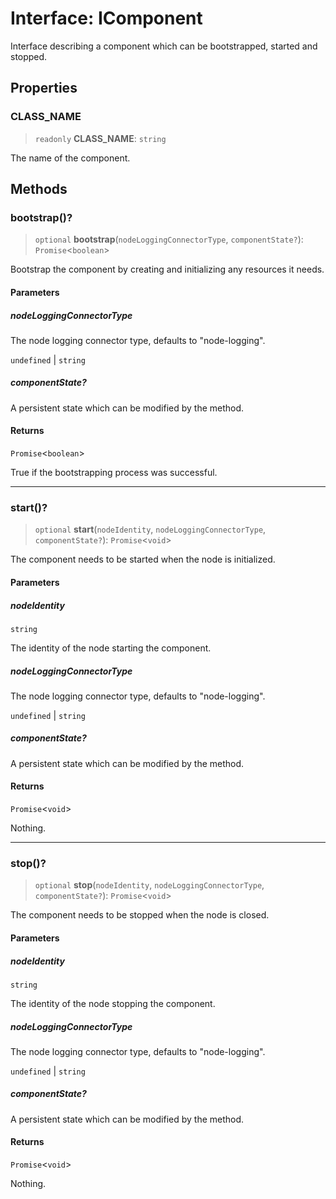 # Interface: IComponent

Interface describing a component which can be bootstrapped, started and stopped.

## Properties

### CLASS\_NAME

> `readonly` **CLASS\_NAME**: `string`

The name of the component.

## Methods

### bootstrap()?

> `optional` **bootstrap**(`nodeLoggingConnectorType`, `componentState?`): `Promise`\<`boolean`\>

Bootstrap the component by creating and initializing any resources it needs.

#### Parameters

##### nodeLoggingConnectorType

The node logging connector type, defaults to "node-logging".

`undefined` | `string`

##### componentState?

A persistent state which can be modified by the method.

#### Returns

`Promise`\<`boolean`\>

True if the bootstrapping process was successful.

***

### start()?

> `optional` **start**(`nodeIdentity`, `nodeLoggingConnectorType`, `componentState?`): `Promise`\<`void`\>

The component needs to be started when the node is initialized.

#### Parameters

##### nodeIdentity

`string`

The identity of the node starting the component.

##### nodeLoggingConnectorType

The node logging connector type, defaults to "node-logging".

`undefined` | `string`

##### componentState?

A persistent state which can be modified by the method.

#### Returns

`Promise`\<`void`\>

Nothing.

***

### stop()?

> `optional` **stop**(`nodeIdentity`, `nodeLoggingConnectorType`, `componentState?`): `Promise`\<`void`\>

The component needs to be stopped when the node is closed.

#### Parameters

##### nodeIdentity

`string`

The identity of the node stopping the component.

##### nodeLoggingConnectorType

The node logging connector type, defaults to "node-logging".

`undefined` | `string`

##### componentState?

A persistent state which can be modified by the method.

#### Returns

`Promise`\<`void`\>

Nothing.
